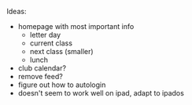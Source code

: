 Ideas:

- homepage with most important info
  - letter day
  - current class
  - next class (smaller)
  - lunch
- club calendar?
- remove feed?
- figure out how to autologin
- doesn't seem to work well on ipad, adapt to ipados
